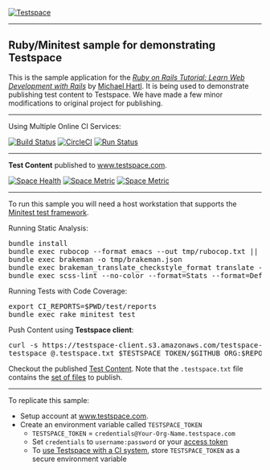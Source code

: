 [![Testspace](http://www.testspace.com/img/Testspace.png)](http://www.testspace.com)

***

## Ruby/Minitest sample for demonstrating Testspace

This is the sample application for the [*Ruby on Rails Tutorial: Learn Web Development with Rails*](http://www.railstutorial.org/) by [Michael Hartl](http://www.michaelhartl.com/). It is being used to demonstrate publishing test content to Testspace.
We have made a few minor modifications to original project for publishing.

***
Using Multiple Online CI Services:

[![Build Status](https://travis-ci.org/testspace-samples/ruby.minitest.svg?branch=master)](https://travis-ci.org/testspace-samples/ruby.minitest)
[![CircleCI](https://circleci.com/gh/testspace-samples/ruby.minitest/tree/master.svg?style=svg)](https://circleci.com/gh/testspace-samples/ruby.minitest/tree/master)
[![Run Status](https://api.shippable.com/projects/5703dabb2a8192902e1b99ce/badge?branch=master)](https://app.shippable.com/projects/5703dabb2a8192902e1b99ce)


***
**Test Content** published to www.testspace.com.

[![Space Health](https://samples.testspace.com/projects/157/spaces/676/badge)](https://samples.testspace.com/projects/157/spaces/676 "Test Cases")
[![Space Metric](https://samples.testspace.com/projects/157/spaces/676/metrics/604/badge)](https://samples.testspace.com/spaces/676/schema/Code%20Coverage "Code Coverage (lines)")
[![Space Metric](https://samples.testspace.com/projects/157/spaces/676/metrics/605/badge)](https://samples.testspace.com/spaces/676/schema/Static%20Analysis "Static Analysis (issues)")

***
To run this sample you will need a host workstation that supports the [Minitest test framework](http://docs.seattlerb.org/minitest/).


Running Static Analysis:

<pre>
bundle install
bundle exec rubocop --format emacs --out tmp/rubocop.txt || true
bundle exec brakeman -o tmp/brakeman.json
bundle exec brakeman_translate_checkstyle_format translate --file="tmp/brakeman.json" > tmp/brakeman_checkstyle.xml
bundle exec scss-lint --no-color --format=Stats --format=Default --out=tmp/scss-lint.txt  app/assets/stylesheets/ || true
</pre>

Running Tests with Code Coverage:

<pre>
export CI_REPORTS=$PWD/test/reports
bundle exec rake minitest test
</pre>

Push Content using **Testspace client**:

<pre>
curl -s https://testspace-client.s3.amazonaws.com/testspace-linux.tgz | sudo tar -zxvf- -C /usr/local/bin
testspace @.testspace.txt $TESTSPACE_TOKEN/$GITHUB_ORG:$REPO_NAME/$BRANCH_NAME#$BUILD_NUMBER
</pre>

Checkout the published [Test Content](https://samples.testspace.com/projects/testspace-samples:ruby.minitest). Note that the `.testspace.txt` file contains the [set of files](http://help.testspace.com/how-to:publish-content#publishing-via-content-list-file) to publish.

***

To replicate this sample:
  - Setup account at www.testspace.com.
  - Create an environment variable called `TESTSPACE_TOKEN`
     - `TESTSPACE_TOKEN` = `credentials@Your-Org-Name.testspace.com`
     - Set `credentials` to `username:password` or your [access token](http://help.testspace.com/reference:client-reference#login-credentials)
     - To [use Testspace with a CI system](http://help.testspace.com/how-to:add-to-ci-workflow), store `TESTSPACE_TOKEN` as a secure environment variable
